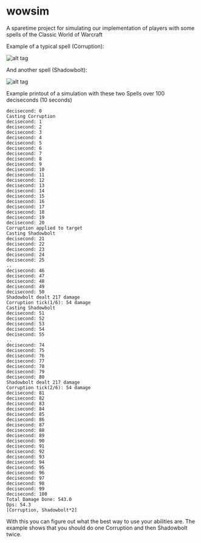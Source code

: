 # wowsim
A sparetime project for simulating our implementation of players with some spells of the Classic World of Warcraft

Example of a typical spell (Corruption):

![alt tag](http://i.imgur.com/OxgcELt.png)

And another spell (Shadowbolt):

![alt tag](http://i.imgur.com/gIiTpT2.png)


Example printout of a simulation with these two Spells over 100 deciseconds (10 seconds)
```
decisecond: 0
Casting Corruption
decisecond: 1
decisecond: 2
decisecond: 3
decisecond: 4
decisecond: 5
decisecond: 6
decisecond: 7
decisecond: 8
decisecond: 9
decisecond: 10
decisecond: 11
decisecond: 12
decisecond: 13
decisecond: 14
decisecond: 15
decisecond: 16
decisecond: 17
decisecond: 18
decisecond: 19
decisecond: 20
Corruption applied to target
Casting Shadowbolt
decisecond: 21
decisecond: 22
decisecond: 23
decisecond: 24
decisecond: 25
..
decisecond: 46
decisecond: 47
decisecond: 48
decisecond: 49
decisecond: 50
Shadowbolt dealt 217 damage
Corruption tick(1/6): 54 damage
Casting Shadowbolt
decisecond: 51
decisecond: 52
decisecond: 53
decisecond: 54
decisecond: 55
..
decisecond: 74
decisecond: 75
decisecond: 76
decisecond: 77
decisecond: 78
decisecond: 79
decisecond: 80
Shadowbolt dealt 217 damage
Corruption tick(2/6): 54 damage
decisecond: 81
decisecond: 82
decisecond: 83
decisecond: 84
decisecond: 85
decisecond: 86
decisecond: 87
decisecond: 88
decisecond: 89
decisecond: 90
decisecond: 91
decisecond: 92
decisecond: 93
decisecond: 94
decisecond: 95
decisecond: 96
decisecond: 97
decisecond: 98
decisecond: 99
decisecond: 100
Total Damage Done: 543.0
Dps: 54.3
[Corruption, Shadowbolt*2]
```

With this you can figure out what the best way to use your abilities are.
The example shows that you should do one Corruption and then Shadowbolt twice.
